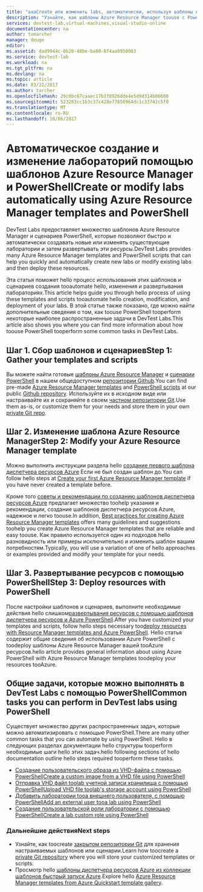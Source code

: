 ```yaml
---
title: "aaaCreate или изменить labs, автоматически, используя шаблоны Azure Resource Manager с помощью PowerShell | Документы Microsoft"
description: "Узнайте, как шаблоны Azure Resource Manager toouse с PowerShell toocreate или изменить labs автоматически в лаборатории DevTest"
services: devtest-lab,virtual-machines,visual-studio-online
documentationcenter: na
author: tomarcher
manager: douge
editor: 
ms.assetid: dad9944c-0b20-48be-ba80-8f4aa0950903
ms.service: devtest-lab
ms.workload: na
ms.tgt_pltfrm: na
ms.devlang: na
ms.topic: article
ms.date: 03/21/2017
ms.author: tarcher
ms.openlocfilehash: 29c8bc67caaec17b1f8926dde4e5d9d314b06600
ms.sourcegitcommit: 523283cc1b3c37c428e77850964dc1c33742c5f0
ms.translationtype: MT
ms.contentlocale: ru-RU
ms.lasthandoff: 10/06/2017
---
```

# <a name="create-or-modify-labs-automatically-using-azure-resource-manager-templates-and-powershell"></a><span data-ttu-id="36290-103">Автоматическое создание и изменение лабораторий помощью шаблонов Azure Resource Manager и PowerShell</span><span class="sxs-lookup"><span data-stu-id="36290-103">Create or modify labs automatically using Azure Resource Manager templates and PowerShell</span></span>

<span data-ttu-id="36290-104">DevTest Labs предоставляет множество шаблонов Azure Resource Manager и сценариев PowerShell, которые позволяют быстро и автоматически создавать новые или изменять существующие лаборатории и затем развертывать эти ресурсы.</span><span class="sxs-lookup"><span data-stu-id="36290-104">DevTest Labs provides many Azure Resource Manager templates and PowerShell scripts that can help you quickly and automatically create new labs or modify existing labs and then deploy these resources.</span></span>

<span data-ttu-id="36290-105">Эта статья поможет hello процесс использования этих шаблонов и сценариев создания tooautomate hello, изменения и развертывания лабораториях.</span><span class="sxs-lookup"><span data-stu-id="36290-105">This article helps guide you through hello process of using these templates and scripts tooautomate hello creation, modification, and deployment of your labs.</span></span> <span data-ttu-id="36290-106">В этой статье также показано, где можно найти дополнительные сведения о том, как toouse PowerShell tooperform некоторые наиболее распространенные задачи в DevTest Labs.</span><span class="sxs-lookup"><span data-stu-id="36290-106">This article also shows you where you can find more information about how toouse PowerShell tooperform some common tasks in DevTest Labs.</span></span>

## <a name="step-1-gather-your-templates-and-scripts"></a><span data-ttu-id="36290-107">Шаг 1. Сбор шаблонов и сценариев</span><span class="sxs-lookup"><span data-stu-id="36290-107">Step 1: Gather your templates and scripts</span></span>
<span data-ttu-id="36290-108">Вы можете найти готовые [шаблоны Azure Resource Manager](https://github.com/Azure/azure-devtestlab/tree/master/ARMTemplates) и [сценарии PowerShell](https://github.com/Azure/azure-devtestlab/tree/master/Scripts) в нашем общедоступном [репозитории Github](https://github.com/Azure/azure-devtestlab).</span><span class="sxs-lookup"><span data-stu-id="36290-108">You can find pre-made [Azure Resource Manager templates](https://github.com/Azure/azure-devtestlab/tree/master/ARMTemplates) and [PowerShell scripts](https://github.com/Azure/azure-devtestlab/tree/master/Scripts) at our public [Github repository](https://github.com/Azure/azure-devtestlab).</span></span> <span data-ttu-id="36290-109">Используйте их в исходном виде или настраивайте их и сохраняйте в своем [частном репозитории Git](devtest-lab-add-artifact-repo.md).</span><span class="sxs-lookup"><span data-stu-id="36290-109">Use them as-is, or customize them for your needs and store them in your own [private Git repo](devtest-lab-add-artifact-repo.md).</span></span> 

## <a name="step-2-modify-your-azure-resource-manager-template"></a><span data-ttu-id="36290-110">Шаг 2. Изменение шаблона Azure Resource Manager</span><span class="sxs-lookup"><span data-stu-id="36290-110">Step 2: Modify your Azure Resource Manager template</span></span>
<span data-ttu-id="36290-111">Можно выполнить инструкции раздела hello [создание первого шаблона диспетчера ресурсов Azure](https://docs.microsoft.com/en-us/azure/azure-resource-manager/resource-manager-create-first-template) Если не был создан шаблон до.</span><span class="sxs-lookup"><span data-stu-id="36290-111">You can follow hello steps at [Create your first Azure Resource Manager template](https://docs.microsoft.com/en-us/azure/azure-resource-manager/resource-manager-create-first-template) if you have never created a template before.</span></span>

<span data-ttu-id="36290-112">Кроме того [советы и рекомендации по созданию шаблонов диспетчера ресурсов Azure](https://docs.microsoft.com/azure/azure-resource-manager/resource-manager-template-best-practices) предлагает множество toohelp указания и рекомендации, создание шаблонов диспетчера ресурсов Azure, надежное и легко toouse.</span><span class="sxs-lookup"><span data-stu-id="36290-112">In addition, [Best practices for creating Azure Resource Manager templates](https://docs.microsoft.com/azure/azure-resource-manager/resource-manager-template-best-practices) offers many guidelines and suggestions toohelp you create Azure Resource Manager templates that are reliable and easy toouse.</span></span> <span data-ttu-id="36290-113">Как правило используется один из подходов hello разновидность или примеры исключительно и изменить шаблон вашим потребностям.</span><span class="sxs-lookup"><span data-stu-id="36290-113">Typically, you will use a variation of one of hello approaches or examples provided and modify your template for your needs.</span></span>

## <a name="step-3-deploy-resources-with-powershell"></a><span data-ttu-id="36290-114">Шаг 3. Развертывание ресурсов с помощью PowerShell</span><span class="sxs-lookup"><span data-stu-id="36290-114">Step 3: Deploy resources with PowerShell</span></span>
<span data-ttu-id="36290-115">После настройки шаблонов и сценариев, выполните необходимые действия hello слишком[развертывания ресурсов с помощью шаблонов диспетчера ресурсов и Azure PowerShell](https://docs.microsoft.com/azure/azure-resource-manager/resource-group-template-deploy).</span><span class="sxs-lookup"><span data-stu-id="36290-115">After you have customized your templates and scripts, follow hello steps necessary too[deploy resources with Resource Manager templates and Azure PowerShell](https://docs.microsoft.com/azure/azure-resource-manager/resource-group-template-deploy).</span></span> <span data-ttu-id="36290-116">Hello статья содержит общие сведения об использовании Azure PowerShell с toodeploy шаблоны Azure Resource Manager вашей tooAzure ресурсов.</span><span class="sxs-lookup"><span data-stu-id="36290-116">hello article provides general information about using Azure PowerShell with Azure Resource Manager templates toodeploy your resources tooAzure.</span></span>


## <a name="common-tasks-you-can-perform-in-devtest-labs-using-powershell"></a><span data-ttu-id="36290-117">Общие задачи, которые можно выполнять в DevTest Labs с помощью PowerShell</span><span class="sxs-lookup"><span data-stu-id="36290-117">Common tasks you can perform in DevTest labs using PowerShell</span></span>
<span data-ttu-id="36290-118">Существует множество других распространенных задач, которые можно автоматизировать с помощью PowerShell.</span><span class="sxs-lookup"><span data-stu-id="36290-118">There are many other common tasks that you can automate by using PowerShell.</span></span> <span data-ttu-id="36290-119">Hello в следующих разделах документации hello структуры tooperform необходимые шаги hello этих задач.</span><span class="sxs-lookup"><span data-stu-id="36290-119">hello following sections of hello documentation outline hello steps required tooperform these tasks.</span></span>

* [<span data-ttu-id="36290-120">Создание пользовательского образа из VHD-файла с помощью PowerShell</span><span class="sxs-lookup"><span data-stu-id="36290-120">Create a custom image from a VHD file using PowerShell</span></span>](devtest-lab-create-custom-image-from-vhd-using-powershell.md)
* [<span data-ttu-id="36290-121">Отправка VHD файл toolab учетной записи хранилища с помощью PowerShell</span><span class="sxs-lookup"><span data-stu-id="36290-121">Upload VHD file toolab's storage account using PowerShell</span></span>](devtest-lab-upload-vhd-using-powershell.md)
* [<span data-ttu-id="36290-122">Добавить лаборатории tooa внешнего пользователя, с помощью PowerShell</span><span class="sxs-lookup"><span data-stu-id="36290-122">Add an external user tooa lab using PowerShell</span></span>](devtest-lab-add-devtest-user.md#add-an-external-user-to-a-lab-using-powershell)
* [<span data-ttu-id="36290-123">Создание пользовательской роли лаборатории с помощью PowerShell</span><span class="sxs-lookup"><span data-stu-id="36290-123">Create a lab custom role using PowerShell</span></span>](devtest-lab-grant-user-permissions-to-specific-lab-policies.md#creating-a-lab-custom-role-using-powershell)

### <a name="next-steps"></a><span data-ttu-id="36290-124">Дальнейшие действия</span><span class="sxs-lookup"><span data-stu-id="36290-124">Next steps</span></span>
* <span data-ttu-id="36290-125">Узнайте, как toocreate [закрытом репозитории Git](devtest-lab-add-artifact-repo.md) для хранения настраиваемых шаблонов или сценарии.</span><span class="sxs-lookup"><span data-stu-id="36290-125">Learn how toocreate a [private Git repository](devtest-lab-add-artifact-repo.md) where you will store your customized templates or scripts.</span></span>
* <span data-ttu-id="36290-126">Просмотр hello [шаблоны диспетчера ресурсов Azure из коллекции шаблонов быстрый запуск Azure](https://github.com/Azure/azure-quickstart-templates).</span><span class="sxs-lookup"><span data-stu-id="36290-126">Explore hello [Azure Resource Manager templates from Azure Quickstart template gallery](https://github.com/Azure/azure-quickstart-templates).</span></span>
